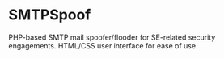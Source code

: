 # SMTPSpoof
PHP-based SMTP mail spoofer/flooder for SE-related security engagements. HTML/CSS user interface for ease of use.

